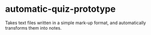 # automatic-quiz-prototype
Takes text files written in a simple mark-up format, and automatically transforms them into notes.
